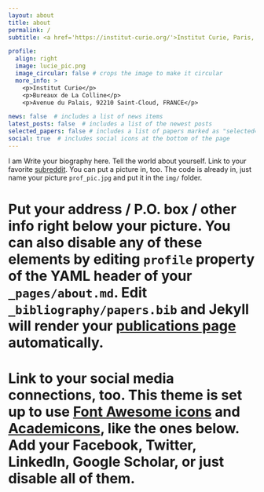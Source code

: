 ```yaml
---
layout: about
title: about
permalink: /
subtitle: <a href='https://institut-curie.org/'>Institut Curie, Paris, France</a>

profile:
  align: right
  image: lucie_pic.png
  image_circular: false # crops the image to make it circular
  more_info: >
    <p>Institut Curie</p>
    <p>Bureaux de La Colline</p>
    <p>Avenue du Palais, 92210 Saint-Cloud, FRANCE</p>

news: false  # includes a list of news items
latest_posts: false  # includes a list of the newest posts
selected_papers: false # includes a list of papers marked as "selected={true}"
social: true  # includes social icons at the bottom of the page
---
```


I am 
Write your biography here. Tell the world about yourself. Link to your favorite [subreddit](http://reddit.com). You can put a picture in, too. The code is already in, just name your picture `prof_pic.jpg` and put it in the `img/` folder.

# Put your address / P.O. box / other info right below your picture. You can also disable any of these elements by editing `profile` property of the YAML header of your `_pages/about.md`. Edit `_bibliography/papers.bib` and Jekyll will render your [publications page](/al-folio/publications/) automatically.

# Link to your social media connections, too. This theme is set up to use [Font Awesome icons](https://fontawesome.com/) and [Academicons](https://jpswalsh.github.io/academicons/), like the ones below. Add your Facebook, Twitter, LinkedIn, Google Scholar, or just disable all of them.
